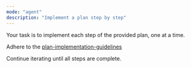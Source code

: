 ```yaml
---
mode: "agent"
description: "Implement a plan step by step"
---
```


Your task is to implement each step of the provided plan, one at a time.

Adhere to the [plan-implementation-guidelines](../prompt-snippets/plan-implementation-guidelines.md)

Continue iterating until all steps are complete.